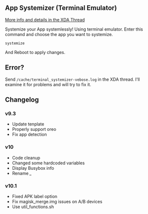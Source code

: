 ## App Systemizer (Terminal Emulator)
[More info and details in the XDA Thread](https://forum.xda-developers.com/apps/magisk/module-terminal-app-systemizer-ui-t3585851)

 Systemize your App systemlessly!
 Using terminal emulator.
 Enter this command and choose the app you want to systemize.

	systemize
	
 And Reboot to apply changes.

## Error?
 Send `/cache/terminal_systemizer-vebose.log` in the XDA thread. I'll examine it for problems and will try to fix it.

## Changelog

### v9.3
* Update tenplate
* Properly support oreo
* Fix app detection
### v10
* Code cleanup
* Changed some hardcoded variables
* Display Busybox info
* Rename *_*
### v10.1
* Fixed APK label option
* Fix magisk_merge.img issues on A/B devices
* Use util_functions.sh
